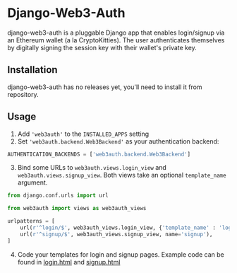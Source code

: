 # Django-Web3-Auth

django-web3-auth is a pluggable Django app that enables login/signup via an Ethereum wallet (a la CryptoKitties). The user authenticates themselves by digitally signing the session key with their wallet's private key.

## Installation

django-web3-auth has no releases yet, you'll need to install it from repository.

## Usage

1. Add `'web3auth'` to the `INSTALLED_APPS` setting
2. Set `'web3auth.backend.Web3Backend'` as your authentication backend:
```python
AUTHENTICATION_BACKENDS = ['web3auth.backend.Web3Backend']
```
3. Bind some URLs to `web3auth.views.login_view` and `web3auth.views.signup_view`. Both views take an optional `template_name` argument. 
```python
from django.conf.urls import url

from web3auth import views as web3auth_views

urlpatterns = [
    url(r'^login/$', web3auth_views.login_view, {'template_name' : 'login.html'}, name='login'),
    url(r'^signup/$', web3auth_views.signup_view, name='signup'),
]

```
4. Code your templates for login and signup pages. Example code can be found in [login.html](web3auth/templates/web3auth/login.html) and [signup.html](web3auth/templates/web3auth/signup.html)
